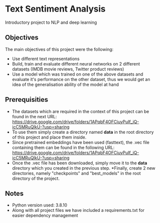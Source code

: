 # Text Sentiment Analysis
Introductory project to NLP and deep learning

## Objectives
The main objectives of this project were the following:
* Use different text representations
* Build, train and evaluate different neural networks on 2 different datasets (IMDB movie reviews, Twitter product reviews)
* Use a model which was trained on one of the above datasets and evaluate it's performance on the other dataset, thus we would get an idea of the generalisation ability of the model at hand

## Prerequisities
* The datasets which are required in the context of this project can be found in the next URL: https://drive.google.com/drive/folders/1APqbF4OFCiuyPuIf_iQ-icC5MRuQlkU-?usp=sharing
* To use them simply create a directory named **data** in the root directory of this project and place them inside.
* Since pretrained embeddings have been used (fasttext), the .vec file containing them can be found in the following URL: https://drive.google.com/drive/folders/1APqbF4OFCiuyPuIf_iQ-icC5MRuQlkU-?usp=sharing
* Once the .vec file has been downloaded, simply move it to the **data** directory which you created in the previous step.
*Finally, create 2 new directories, namely "checkpoints" and "best_models" in the root directory of the project.

## Notes
* Python version used:  3.8.10
* Along with all project files we have included a requirements.txt for easier dependency management
